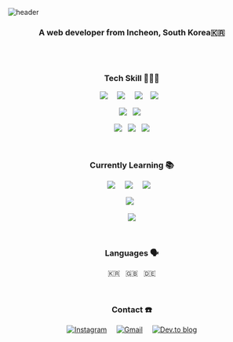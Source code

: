 ![header](https://capsule-render.vercel.app/api?type=waving&color=5A37A6&height=180&section=header&text=Nina&fontSize=60&animation=twinkling&fontColor=FFD500)

<h3 align="center">A web developer from Incheon, South Korea🇰🇷</h3>

<br>
<br>

<h3 align="center">Tech Skill 👩🏻‍💻</h3>

<p align="center">
  <img src="https://img.shields.io/badge/python-3670A0?style=for-the-badge&logo=python&logoColor=ffdd54"/>&nbsp;&nbsp;&nbsp;&nbsp;
  <img src="https://img.shields.io/badge/django-%23092E20.svg?style=for-the-badge&logo=django&logoColor=white"/>&nbsp;&nbsp;&nbsp;&nbsp;
  <img src="https://img.shields.io/badge/FastAPI-005571?style=for-the-badge&logo=fastapi"/>&nbsp;&nbsp;&nbsp;
  <img src="https://img.shields.io/badge/flask-%23000.svg?style=for-the-badge&logo=flask&logoColor=white"/>&nbsp;&nbsp;&nbsp;
</p>
<p align="center">
  <img src="https://img.shields.io/badge/mysql-%2300f.svg?style=for-the-badge&logo=mysql&logoColor=white"/>&nbsp;&nbsp;
  <img src="https://img.shields.io/badge/AWS-%23FF9900.svg?style=for-the-badge&logo=amazon-aws&logoColor=white"/>&nbsp;&nbsp;
</p>
<p align="center">
  <img src="https://img.shields.io/badge/Ubuntu-E95420?style=flat-square&logo=ubuntu&logoColor=white"/>&nbsp;&nbsp;
  <img src="https://img.shields.io/badge/nginx-%23009639.svg?style=flat-square&logo=nginx&logoColor=white"/>&nbsp;&nbsp;
  <img src="https://img.shields.io/badge/apache-%23D42029.svg?style=flat-square&logo=apache&logoColor=white"/>
</p>
<br>
	
<h3 align="center">Currently Learning 📚</h3>
<p align="center">
  <img src="https://img.shields.io/badge/javascript-%23323330.svg?style=flat-square&logo=javascript&logoColor=%23F7DF1E"/>&nbsp;&nbsp;&nbsp;&nbsp;
  <img src="https://img.shields.io/badge/react-%2320232a.svg?style=flat-square&logo=react&logoColor=%2361DAFB"/>&nbsp;&nbsp;&nbsp;&nbsp;
  <img src="https://img.shields.io/badge/SASS-hotpink.svg?style=flat-square&logo=SASS&logoColor=white"/>&nbsp;&nbsp;&nbsp;
</p>
<p align="center">
  <img src="https://img.shields.io/badge/swift-F54A2A?style=flat-square&logo=swift&logoColor=white"/>&nbsp;&nbsp;
</p>
<p align="center">
  <img src="https://img.shields.io/badge/java-%23ED8B00.svg?style=flat-square&logo=java&logoColor=white"/>
</p>
<br>

<h3 align="center">Languages 🗣</h3>
<p align="center">
  🇰🇷&nbsp;&nbsp;&nbsp;🇬🇧&nbsp;&nbsp;&nbsp;🇩🇪
</p>
<br>

<h3 align="center">Contact ☎️</h3>
<p align="center">
  <a href="https://www.instagram.com/hwang_ninaa/"><img alt="Instagram" src="https://img.shields.io/badge/@hwang_ninaa%20-%23E4405F.svg?&style=for-the-badge&logo=Instagram&logoColor=white"/></a>&nbsp;&nbsp;&nbsp;&nbsp;
  <a href="https://mail.google.com/mail/?view=cm&fs=1&to=hwangninaa@gmail.com&su=SUBJECT&body=BODY&bcc=hwangninaa@gmail.com"><img alt="Gmail" src="https://img.shields.io/badge/Gmail-D14836?style=for-the-badge&logo=gmail&logoColor=white" /></a>&nbsp;&nbsp;&nbsp;&nbsp;
  <a href="https://dev.to/ninahwang"><img alt="Dev.to blog" src="https://img.shields.io/badge/dev.to-0A0A0A?style=for-the-badge&logo=dev.to&logoColor=white"></a>
<br>

